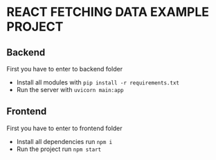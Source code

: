 # REACT FETCHING DATA EXAMPLE PROJECT

## Backend

First you have to enter to backend folder

- Install all modules with `pip install -r requirements.txt`
- Run the server with `uvicorn main:app`

## Frontend

First you have to enter to frontend folder

- Install all dependencies run `npm i`
- Run the project run `npm start`
